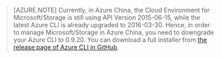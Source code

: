 >[AZURE.NOTE] Currently, in Azure China, the Cloud Environment for Microsoft/Storage is still using API Version 2015-06-15, while the latest Azure CLI is already upgraded to 2016-03-30. Hence, in order to manage Microsoft/Storage in Azure China, you need to downgrade your Azure CLI to 0.9.20. You can download a full installer from [the release page of Azure CLI in GitHub](https://github.com/Azure/azure-xplat-cli/releases).